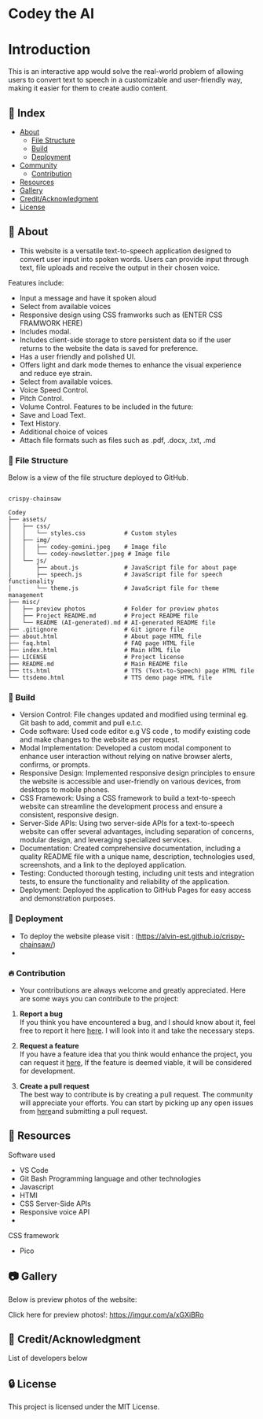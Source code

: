# Codey the AI
# Introduction
 This is an interactive app would solve the real-world problem of allowing users to convert text to speech in a customizable and user-friendly way, making it easier for them to create audio content.


## :ledger: Index

- [About](#beginner-about)
  - [File Structure](#file_folder-file-structure)
  - [Build](#hammer-build)  
  - [Deployment](#rocket-deployment)  
- [Community](#cherry_blossom-community)
  - [Contribution](#fire-contribution)
- [Resources](#page_facing_up-resources)
- [Gallery](#camera-gallery)
- [Credit/Acknowledgment](#star2-creditacknowledgment)
- [License](#lock-license)

##  :beginner: About
- This website is a versatile text-to-speech application designed to convert user input into spoken words. Users can provide input through text, file uploads and receive the output in their chosen voice.
  

Features include:
- Input a message and have it spoken aloud
- Select from available voices
- Responsive design using CSS framworks such as (ENTER CSS FRAMWORK HERE)
- Includes modal. 
- Includes client-side storage to store persistent data so if the user returns to the website the data is saved for preference.
- Has a user friendly and polished UI.
- Offers light and dark mode themes to enhance the visual experience and reduce eye strain.
- Select from available voices.
- Voice Speed Control.
- Pitch Control.
- Volume Control.
Features to be included in the future:
- Save and Load Text.
- Text History.
- Additional choice of voices
- Attach file formats such as files such as .pdf, .docx, .txt, .md


###  :file_folder: File Structure
Below is a view of the file structure deployed to GitHub.

```plaintext

crispy-chainsaw

Codey
├── assets/
│   ├── css/
│   │   └── styles.css           # Custom styles
│   ├── img/
│   │   ├── codey-gemini.jpeg    # Image file
│   │   └── codey-newsletter.jpeg # Image file
│   └── js/
│       ├── about.js             # JavaScript file for about page
│       ├── speech.js            # JavaScript file for speech functionality
│       └── theme.js             # JavaScript file for theme management
├── misc/
│   ├── preview photos           # Folder for preview photos
│   ├── Project README.md        # Project README file
│   └── README (AI-generated).md # AI-generated README file
├── .gitignore                   # Git ignore file
├── about.html                   # About page HTML file
├── faq.html                     # FAQ page HTML file
├── index.html                   # Main HTML file
├── LICENSE                      # Project license
├── README.md                    # Main README file
├── tts.html                     # TTS (Text-to-Speech) page HTML file
└── ttsdemo.html                 # TTS demo page HTML file
```

###  :hammer: Build

- Version Control: File changes updated and modified using terminal eg. Git bash to add, commit and pull e.t.c.
- Code software: Used code editor e.g VS code , to modify existing code and make changes to the website as per request.
- Modal Implementation: Developed a custom modal component to enhance user interaction without relying on native browser alerts, confirms, or prompts.
- Responsive Design: Implemented responsive design principles to ensure the website is accessible and user-friendly on various devices, from desktops to mobile phones.
- CSS Framework: Using a CSS framework to build a text-to-speech website can streamline the development process and ensure a consistent, responsive design.
- Server-Side APIs: Using two server-side APIs for a text-to-speech website can offer several advantages, including separation of concerns, modular design, and leveraging specialized services.
- Documentation: Created comprehensive documentation, including a quality README file with a unique name, description, technologies used, screenshots, and a link to the deployed application.
- Testing: Conducted thorough testing, including unit tests and integration tests, to ensure the functionality and reliability of the application.
- Deployment: Deployed the application to GitHub Pages for easy access and demonstration purposes.


### :rocket: Deployment

- To deploy the website please visit : (https://alvin-est.github.io/crispy-chainsaw/)
- 

 ###  :fire: Contribution

 - Your contributions are always welcome and greatly appreciated. Here are some ways you can contribute to the project:

 1. **Report a bug** <br>
 If you think you have encountered a bug, and I should know about it, feel free to report it here [here](https://github.com/alvin-est/crispy-chainsaw/issues). I will look into it and take the necessary steps.
 
 2. **Request a feature** <br>
 If you have a feature idea that you think would enhance the project, you can request it [here](https://github.com/alvin-est/crispy-chainsaw/issues), If the feature is deemed viable, it will be considered for development. 

 3. **Create a pull request** <br>
 The best way to contribute is by creating a pull request. The community will appreciate your efforts. You can start by picking up any open issues from [here](https://github.com/alvin-est/crispy-chainsaw/issues)and submitting a pull request.

##  :page_facing_up: Resources
Software used
- VS Code
- Git Bash
Programming language and other technologies 
- Javascript
- HTMl
- CSS
Server-Side APIs
- Responsive voice API
- 
CSS framework
- Pico

##  :camera: Gallery
Below is preview photos of the website:

Click here for preview photos!: https://imgur.com/a/xGXiBRo



## :star2: Credit/Acknowledgment
List of developers below

##  :lock: License
This project is licensed under the MIT License.
